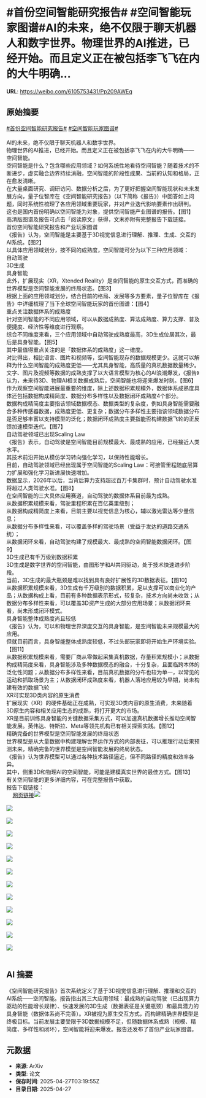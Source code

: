 # #首份空间智能研究报告# #空间智能玩家图谱#AI的未来，绝不仅限于聊天机器人和数字世界。物理世界的AI推进，已经开始。而且定义正在被包括李飞飞在内的大牛明确...

**URL**: https://weibo.com/6105753431/Pp209AWEq

## 原始摘要

<a href="https://m.weibo.cn/search?containerid=231522type%3D1%26t%3D10%26q%3D%23%E9%A6%96%E4%BB%BD%E7%A9%BA%E9%97%B4%E6%99%BA%E8%83%BD%E7%A0%94%E7%A9%B6%E6%8A%A5%E5%91%8A%23&amp;extparam=%23%E9%A6%96%E4%BB%BD%E7%A9%BA%E9%97%B4%E6%99%BA%E8%83%BD%E7%A0%94%E7%A9%B6%E6%8A%A5%E5%91%8A%23" data-hide=""><span class="surl-text">#首份空间智能研究报告#</span></a> <a href="https://m.weibo.cn/search?containerid=231522type%3D1%26t%3D10%26q%3D%23%E7%A9%BA%E9%97%B4%E6%99%BA%E8%83%BD%E7%8E%A9%E5%AE%B6%E5%9B%BE%E8%B0%B1%23&amp;extparam=%23%E7%A9%BA%E9%97%B4%E6%99%BA%E8%83%BD%E7%8E%A9%E5%AE%B6%E5%9B%BE%E8%B0%B1%23" data-hide=""><span class="surl-text">#空间智能玩家图谱#</span></a><br><br>AI的未来，绝不仅限于聊天机器人和数字世界。<br>物理世界的AI推进，已经开始。而且定义正在被包括李飞飞在内的大牛明确——<br>空间智能。<br>空间智能是什么？包含哪些应用领域？如何系统性地看待空间智能？随着技术的不断进步，虚实融合边界持续消融，空间智能的阶段性成果、当前的认知和格局，正在愈发清晰。<br>在大量桌面研究、调研访问、数据分析之后，为了更好把握空间智能现状和未来发展方向，量子位智库在《空间智能研究报告》（以下简称《报告》）中回答如上问题，同时系统性梳理了各应用领域重要玩家，并对产业迭代影响要素作出研判。<br>这也是国内首份明确以空间智能为对象，提供空间智能产业图谱的报告。【图1】<br>高清版图谱及报告可点击「阅读原文」获得，文末亦附有完整报告下载链接。<br>首份空间智能研究报告和产业玩家图谱<br>《报告》认为，空间智能是主要基于3D视觉信息进行理解、推理、生成、交互的AI系统。【图2】<br>以具体应用领域划分，按不同的成熟度，空间智能可分为以下三种应用领域：<br>自动驾驶<br>3D生成<br>具身智能<br>此外，扩展现实（XR，Xtended Reality）是空间智能的原生交互方式，而准确的世界模型是空间智能发展的终局状态。【图3】<br>根据上面的应用领域划分，结合目前的格局、发展等多方要素，量子位智库在《报告》中详细梳理了当下全球空间智能玩家的首份图谱：【图4】<br>重点关注数据体系的成熟度<br>针对空间智能的不同应用领域，可以从数据成熟度、算法成熟度、算力支撑、普及便捷度、经济性等维度进行观察。<br>综合不同维度来看，三个应用领域中自动驾驶成熟度最高，3D生成位居其次，最后是具身智能。【图5】<br>其中最值得重点关注的是「数据体系的成熟度」这一维度。<br>对比得出，相比语言、图片和视频等，空间智能现存的数据规模更少。这就可以解释为什么空间智能的成熟度更低——尤其具身智能，高质量的真机数据数量稀少。<br>文字、图片及视频等数据的成熟支撑了以大语言模型为核心的AI浪潮爆发，《报告》认为，未来待3D、物理AI相关数据成熟后，空间智能也将迎来爆发时刻。【图6】<br>作为观察空间智能进展最重要的维度，除上述数据积累规模外，数据体系成熟度具体还包括数据构成精简度、数据分布多样性以及数据闭环成熟度4个部分。<br>数据构成精简度主要指该领域数据模态、数据类型的复杂度，例如具身智能需要融合多种传感器数据，成熟度更低、更复杂；数据分布多样性主要指该领域数据分布是否足够丰富以支持模型的泛化；数据闭环成熟度主要指能否构建数据飞轮的正反馈加速模型迭代。【图7】<br>自动驾驶领域已出现Scaling Law<br>《报告》表示，自动驾驶是空间智能目前规模最大、最成熟的应用，已经接近人类水平。<br>其技术前沿开始从模仿学习转向强化学习，以保持性能增长。<br>目前，自动驾驶领域已经出现属于空间智能的Scaling Law：可接管里程随底层算力扩展和强化学习新进展快速增加。<br>数据显示，2026年以后，当背后算力支持超过百万卡集群时，预计自动驾驶水准将超过人类驾驶水准。【图8】<br>在空间智能的三大具体应用赛道，自动驾驶的数据体系目前最为成熟。<br>从数据积累规模来看，驾驶里程积累在百亿英里级别；<br>从数据构成精简度上来看，目前主要以视觉信息为核心，辅以激光雷达等少量信息；<br>从数据分布多样性来看，可以覆盖多样的驾驶场景（受益于发达的道路交通系统）；<br>从数据闭环来看，自动驾驶构建了规模最大、最成熟的空间智能数据闭环。【图9】<br>3D生成已有千万级别数据积累<br>3D生成是数字世界的空间智能，由图形学和AI共同驱动，处于技术快速进步阶段。<br>当前，3D生成的最大瓶颈是难以找到具有良好扩展性的3D数据表征。【图10】<br>从数据积累规模来看，3D生成有千万级别的数据积累，足以支撑可以商业化的产品；从数据构成上看，目前有多种数据表示形式，较复杂，技术方向尚未收敛；从数据分布多样性来看，可以覆盖3D资产生成的大部分应用场景；从数据闭环来看，尚未形成闭环模式。<br>具身智能整体成熟度尚且较低<br>《报告》认为，可以和物理世界深度交互的具身智能，是空间智能未来规模最大的应用。<br>但就目前而言，具身智能整体成熟度较低，不过头部玩家即将开始生产环境实验。【图11】<br>从数据积累规模来看，需要厂商从零做起采集真机数据，存量积累规模小；从数据构成精简度来看，具身智能涉及多种数据模态的融合，十分复杂，且面临跨本体的泛化性问题；从数据分布多样性来看，目前真机数据的分布也较为单一，以常见的运动和抓取场景为主；从数据闭环成熟度来看，机器人落地应用较为早期，尚未构建有效的数据飞轮<br>XR可实现3D类内容的原生消费<br>扩展现实（XR）的硬件基础正在成熟，可实现3D类内容的原生消费，未来随着3D原生内容和相关应用生态的成熟，将打开更大的市场。<br>XR是目前训练具身智能的关键数据采集方式，可以加速真机数据增长推动空间智能发展。英伟达、特斯拉、Meta等领先机构已有相关探索实践。【图12】<br>精确完备的世界模型是空间智能发展的终局状态<br>世界模型是从大量数据中构建理解世界运作方式的内部表征，可以推理行动后果预测未来，精确完备的世界模型是空间智能发展的终局状态。<br>《报告》认为世界模型可以通过各种技术路径逼近，但不同路径的精度和效率各异。<br>其中，侧重3D和物理AI的空间智能，可能是建模真实世界的最佳方式。【图13】<br>有关空间智能的更多详细内容，可在完整报告中获取。<br>报告下载链接：<br><a href="https://weibo.cn/sinaurl?u=https%3A%2F%2Fjkhbjkhb.feishu.cn%2Fwiki%2FW5D7wuDcbiPXDLkaRLQcAJpOn8f" data-hide=""><span class="url-icon"><img style="width: 1rem;height: 1rem" src="https://h5.sinaimg.cn/upload/2015/09/25/3/timeline_card_small_web_default.png" referrerpolicy="no-referrer"></span><span class="surl-text">网页链接</span></a><img style="" src="https://tvax1.sinaimg.cn/large/006Fd7o3gy1i0u3nyraalj30u00guk4j.jpg" referrerpolicy="no-referrer"><br><br><img style="" src="https://tvax4.sinaimg.cn/large/006Fd7o3gy1i0u3nxrbpfj30u00gwgs9.jpg" referrerpolicy="no-referrer"><br><br><img style="" src="https://tvax4.sinaimg.cn/large/006Fd7o3gy1i0u3nxyunoj30u00gw79s.jpg" referrerpolicy="no-referrer"><br><br><img style="" src="https://tvax4.sinaimg.cn/large/006Fd7o3gy1i0u3ny6lv2j30u00gwds0.jpg" referrerpolicy="no-referrer"><br><br><img style="" src="https://tvax2.sinaimg.cn/large/006Fd7o3gy1i0u3nxzjmmj30u00gw49n.jpg" referrerpolicy="no-referrer"><br><br><img style="" src="https://tvax2.sinaimg.cn/large/006Fd7o3gy1i0u3nxestfj30u00gw449.jpg" referrerpolicy="no-referrer"><br><br><img style="" src="https://tvax3.sinaimg.cn/large/006Fd7o3gy1i0u3ny4k93j30u00gwwpn.jpg" referrerpolicy="no-referrer"><br><br><img style="" src="https://tvax2.sinaimg.cn/large/006Fd7o3gy1i0u3nxoze6j30u00gw7bs.jpg" referrerpolicy="no-referrer"><br><br><img style="" src="https://tvax2.sinaimg.cn/large/006Fd7o3gy1i0u3ny2jyxj30u00gwn5x.jpg" referrerpolicy="no-referrer"><br><br><img style="" src="https://tvax2.sinaimg.cn/large/006Fd7o3gy1i0u3nxxcj6j30u00gwtgs.jpg" referrerpolicy="no-referrer"><br><br><img style="" src="https://tvax2.sinaimg.cn/large/006Fd7o3gy1i0u3nyc86nj30u00gwk1f.jpg" referrerpolicy="no-referrer"><br><br><img style="" src="https://tvax4.sinaimg.cn/large/006Fd7o3gy1i0u3nxkk3fj30u00gwjz5.jpg" referrerpolicy="no-referrer"><br><br><img style="" src="https://tvax4.sinaimg.cn/large/006Fd7o3gy1i0u3nyaxenj30u00gwn8c.jpg" referrerpolicy="no-referrer"><br><br>

## AI 摘要

《空间智能研究报告》首次系统定义了基于3D视觉信息进行理解、推理和交互的AI系统——空间智能。报告指出其三大应用领域：最成熟的自动驾驶（已出现算力驱动的性能增长规律）、快速发展的3D生成（数据表征是关键瓶颈）和最具潜力的具身智能（数据体系尚不完善）。XR被视为原生交互方式，而构建精确世界模型是终极目标。当前发展主要受限于3D数据规模不足，但随数据体系成熟（规模、精简度、多样性和闭环），空间智能将迎来爆发。报告还发布了首份产业玩家图谱。

## 元数据

- **来源**: ArXiv
- **类型**: 论文
- **保存时间**: 2025-04-27T03:19:55Z
- **目录日期**: 2025-04-27
